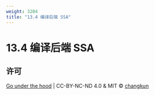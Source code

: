 ```yaml
---
weight: 3204
title: "13.4 编译后端 SSA"
---
```


# 13.4 编译后端 SSA

## 许可

[Go under the hood](https://github.com/changkun/go-under-the-hood) | CC-BY-NC-ND 4.0 & MIT &copy; [changkun](https://changkun.de)